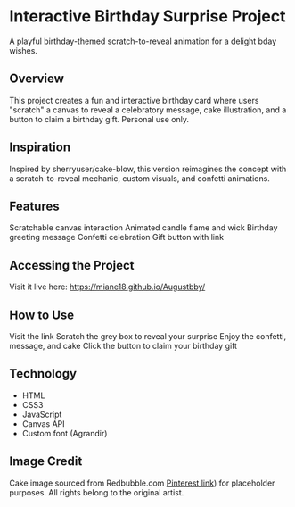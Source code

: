 # Interactive Birthday Surprise Project
A playful birthday-themed scratch-to-reveal animation for a delight bday wishes.

## Overview

This project creates a fun and interactive birthday card where users "scratch" a canvas to reveal a celebratory message, cake illustration, and a button to claim a birthday gift. Personal use only.

## Inspiration

Inspired by sherryuser/cake-blow, this version reimagines the concept with a scratch-to-reveal mechanic, custom visuals, and confetti animations.

## Features

Scratchable canvas interaction
Animated candle flame and wick
Birthday greeting message
Confetti celebration
Gift button with link

## Accessing the Project
Visit it live here: https://miane18.github.io/Augustbby/

## How to Use
Visit the link
Scratch the grey box to reveal your surprise
Enjoy the confetti, message, and cake
Click the button to claim your birthday gift

## Technology

- HTML
- CSS3
- JavaScript
- Canvas API
- Custom font (Agrandir)

## Image Credit

Cake image sourced from Redbubble.com [Pinterest link](https://www.pinterest.com/pin/tiramisu-square-sticker-by-sz03--751045675374161609//)) for placeholder purposes. All rights belong to the original artist.